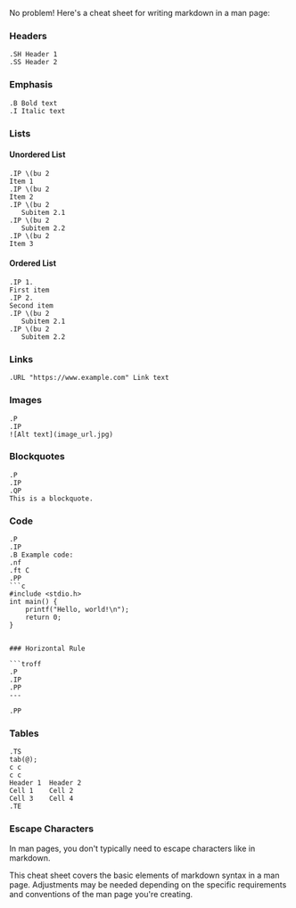 No problem! Here's a cheat sheet for writing markdown in a man page:

### Headers

```troff
.SH Header 1
.SS Header 2
```

### Emphasis

```troff
.B Bold text
.I Italic text
```

### Lists

#### Unordered List

```troff
.IP \(bu 2
Item 1
.IP \(bu 2
Item 2
.IP \(bu 2
   Subitem 2.1
.IP \(bu 2
   Subitem 2.2
.IP \(bu 2
Item 3
```

#### Ordered List

```troff
.IP 1.
First item
.IP 2.
Second item
.IP \(bu 2
   Subitem 2.1
.IP \(bu 2
   Subitem 2.2
```

### Links

```troff
.URL "https://www.example.com" Link text
```

### Images

```troff
.P
.IP
![Alt text](image_url.jpg)
```

### Blockquotes

```troff
.P
.IP
.QP
This is a blockquote.
```

### Code

```troff
.P
.IP
.B Example code:
.nf
.ft C
.PP
```c
#include <stdio.h>
int main() {
    printf("Hello, world!\n");
    return 0;
}
```

```

### Horizontal Rule

```troff
.P
.IP
.PP
---

.PP
```

### Tables

```troff
.TS
tab(@);
c c
c c
Header 1  Header 2
Cell 1    Cell 2
Cell 3    Cell 4
.TE
```

### Escape Characters

In man pages, you don't typically need to escape characters like in markdown.

This cheat sheet covers the basic elements of markdown syntax in a man page. Adjustments may be needed depending on the specific requirements and conventions of the man page you're creating.
